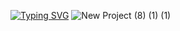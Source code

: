 [![Typing SVG](https://readme-typing-svg.demolab.com?font=Sour+Gummy&weight=600&size=50&pause=1000&color=5166BF&center=true&vCenter=true&width=900&height=60&lines=%22Duse+Duse+Kyun!%22)](https://git.io/typing-svg)
![New Project (8) (1) (1)](https://github.com/user-attachments/assets/f199ca86-4be8-445a-bd4c-519765d9a0f8)
